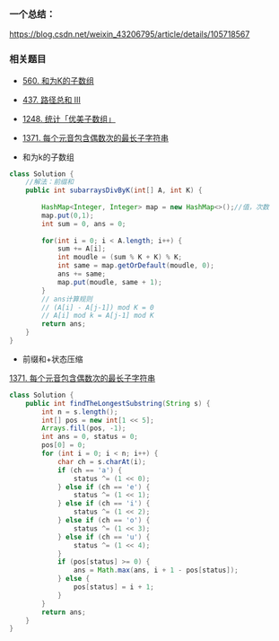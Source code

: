 ### 一个总结：

<https://blog.csdn.net/weixin_43206795/article/details/105718567>





### 相关题目

- [560. 和为K的子数组](https://leetcode-cn.com/problems/subarray-sum-equals-k/)

- [437. 路径总和 III](https://leetcode-cn.com/problems/path-sum-iii/)

- [1248. 统计「优美子数组」](https://leetcode-cn.com/problems/count-number-of-nice-subarrays/)

- [1371. 每个元音包含偶数次的最长子字符串](https://leetcode-cn.com/problems/find-the-longest-substring-containing-vowels-in-even-counts/)







- 和为k的子数组

```java
class Solution {
    //解法：前缀和
    public int subarraysDivByK(int[] A, int K) {
        
        HashMap<Integer, Integer> map = new HashMap<>();//值，次数
        map.put(0,1);
        int sum = 0, ans = 0;
        
        for(int i = 0; i < A.length; i++) {
            sum += A[i];
            int moudle = (sum % K + K) % K;
            int same = map.getOrDefault(moudle, 0);
            ans += same;
            map.put(moudle, same + 1);
        }
        // ans计算规则   
        // (A[i] - A[j-1]) mod K = 0
        // A[i] mod k = A[j-1] mod K
        return ans;
    }
}
```





- 前缀和+状态压缩

[1371. 每个元音包含偶数次的最长子字符串](https://leetcode-cn.com/problems/find-the-longest-substring-containing-vowels-in-even-counts/)

```java
class Solution {
    public int findTheLongestSubstring(String s) {
        int n = s.length();
        int[] pos = new int[1 << 5];
        Arrays.fill(pos, -1);
        int ans = 0, status = 0;
        pos[0] = 0;
        for (int i = 0; i < n; i++) {
            char ch = s.charAt(i);
            if (ch == 'a') {
                status ^= (1 << 0);
            } else if (ch == 'e') {
                status ^= (1 << 1);
            } else if (ch == 'i') {
                status ^= (1 << 2);
            } else if (ch == 'o') {
                status ^= (1 << 3);
            } else if (ch == 'u') {
                status ^= (1 << 4);
            }
            if (pos[status] >= 0) {
                ans = Math.max(ans, i + 1 - pos[status]);
            } else {
                pos[status] = i + 1;
            }
        }
        return ans;
    }
}
```

